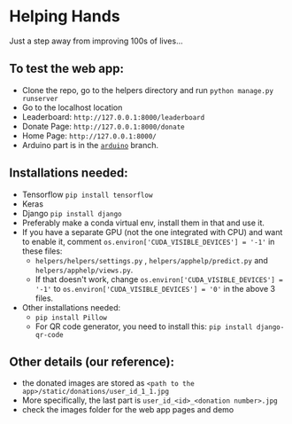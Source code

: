 # Helping Hands
  Just a step away from improving 100s of lives...
  
## To test the web app:
- Clone the repo, go to the helpers directory and run `python manage.py runserver`
- Go to the localhost location
- Leaderboard: `http://127.0.0.1:8000/leaderboard`
- Donate Page: `http://127.0.0.1:8000/donate`
- Home Page: `http://127.0.0.1:8000/`
- Arduino part is in the <a href="https://github.com/Sharvani2002/helping_hands/tree/arduino">`arduino`</a> branch.

## Installations needed:
- Tensorflow
       `pip install tensorflow`
- Keras
- Django
       `pip install django`
- Preferably make a conda virtual env, install them in that and use it.
- If you have a separate GPU (not the one integrated with CPU) and want to enable it, comment `os.environ['CUDA_VISIBLE_DEVICES'] = '-1'` in these files:
  - `helpers/helpers/settings.py` ,  `helpers/apphelp/predict.py` and `helpers/apphelp/views.py`.
  - If that doesn't work, change `os.environ['CUDA_VISIBLE_DEVICES'] = '-1'` to `os.environ['CUDA_VISIBLE_DEVICES'] = '0'` in the above 3 files. 
- Other installations needed: 
  - `pip install Pillow`
  - For QR code generator, you need to install this: `pip install django-qr-code`

## Other details (our reference): 
- the donated images are stored as `<path to the app>/static/donations/user_id_1_1.jpg`
- More specifically, the last part is `user_id_<id>_<donation number>.jpg`
- check the images folder for the web app pages and demo
